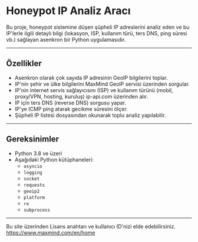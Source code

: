 # Honeypot IP Analiz Aracı

Bu proje, honeypot sistemine düşen şüpheli IP adreslerini analiz eden ve bu IP'lerle ilgili detaylı bilgi (lokasyon, ISP, kullanım türü, ters DNS, ping süresi vb.) sağlayan asenkron bir Python uygulamasıdır.

---

## Özellikler

- Asenkron olarak çok sayıda IP adresinin GeoIP bilgilerini toplar.
- IP'nin şehir ve ülke bilgilerini MaxMind GeoIP servisi üzerinden sorgular.
- IP'nin internet servis sağlayıcısını (ISP) ve kullanım türünü (mobil, proxy/VPN, hosting, kuruluş) ip-api.com üzerinden alır.
- IP için ters DNS (reverse DNS) sorgusu yapar.
- IP'ye ICMP ping atarak gecikme süresini ölçer.
- Şüpheli IP listesi dosyasından okunarak toplu analiz yapılabilir.

---

## Gereksinimler

- Python 3.8 ve üzeri
- Aşağıdaki Python kütüphaneleri:
  - `asyncio`
  - `logging`
  - `socket`
  - `requests`
  - `geoip2`
  - `platform`
  - `re`
  - `subprocess`

---

Bu site üzerinden Lisans anahtarı ve kullanıcı ID'nizi elde edebilirsiniz.
https://www.maxmind.com/en/home
